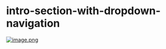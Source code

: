 # intro-section-with-dropdown-navigation
[![image.png](https://i.postimg.cc/Lst8Nxk9/image.png)](https://postimg.cc/SXK4K7t3)
